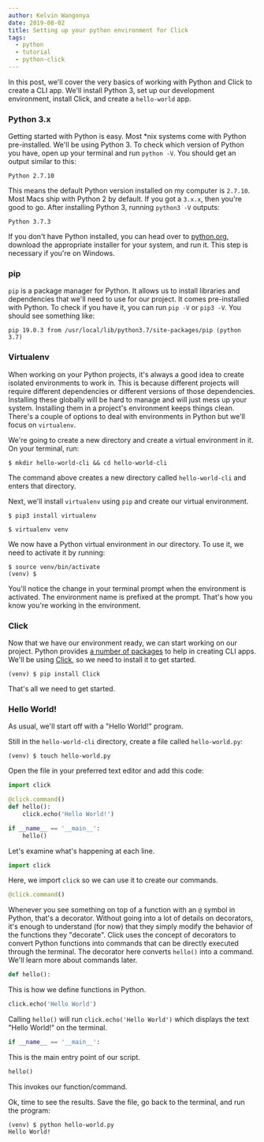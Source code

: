 ```yaml
---
author: Kelvin Wangonya
date: 2019-08-02
title: Setting up your python environment for Click
tags:
  - python
  - tutorial
  - python-click
---
```


In this post, we\'ll cover the very basics of working with Python and
Click to create a CLI app. We\'ll install Python 3, set up our
development environment, install Click, and create a
`hello-world` app.

### Python 3.x

Getting started with Python is easy. Most \*nix systems come with Python
pre-installed. We\'ll be using Python 3. To check which version of
Python you have, open up your terminal and run `python -V`.
You should get an output similar to this:

```shell
Python 2.7.10
```

This means the default Python version installed on my computer is
`2.7.10`. Most Macs ship with Python 2 by default. If you got
a `3.x.x`, then you\'re good to go. After installing Python
3, running `python3 -V` outputs:

```shell
Python 3.7.3
```

If you don\'t have Python installed, you can head over to
[python.org](https://www.python.org/downloads/), download the
appropriate installer for your system, and run it. This step is
necessary if you\'re on Windows.

### pip

`pip` is a package manager for Python. It allows us to
install libraries and dependencies that we\'ll need to use for our
project. It comes pre-installed with Python. To check if you have it,
you can run `pip -V` or `pip3 -V`. You should see
something like:

```shell
pip 19.0.3 from /usr/local/lib/python3.7/site-packages/pip (python 3.7)
```

### Virtualenv

When working on your Python projects, it\'s always a good idea to create
isolated environments to work in. This is because different projects
will require different dependencies or different versions of those
dependencies. Installing these globally will be hard to manage and will
just mess up your system. Installing them in a project\'s environment
keeps things clean. There\'s a couple of options to deal with
environments in Python but we\'ll focus on `virtualenv`.

We\'re going to create a new directory and create a virtual environment
in it. On your terminal, run:

```shell
$ mkdir hello-world-cli && cd hello-world-cli
```

The command above creates a new directory called
`hello-world-cli` and enters that directory.

Next, we\'ll install `virtualenv` using `pip` and
create our virtual environment.

```shell
$ pip3 install virtualenv
```

```shell
$ virtualenv venv
```

We now have a Python virtual environment in our directory. To use it, we
need to activate it by running:

```shell
$ source venv/bin/activate
(venv) $
```

You\'ll notice the change in your terminal prompt when the environment
is activated. The environment name is prefixed at the prompt. That\'s
how you know you\'re working in the environment.

### Click

Now that we have our environment ready, we can start working on our
project. Python provides [a number of
packages](https://docs.python-guide.org/scenarios/cli/) to help in
creating CLI apps. We\'ll be using
[Click](https://click.palletsprojects.com/en/7.x/), so we need to
install it to get started.

```shell
(venv) $ pip install Click
```

That\'s all we need to get started.

### Hello World!

As usual, we\'ll start off with a \"Hello World!\" program.

Still in the `hello-world-cli` directory, create a file
called `hello-world.py`:

```shell
(venv) $ touch hello-world.py
```

Open the file in your preferred text editor and add this code:

```python
import click

@click.command()
def hello():
    click.echo('Hello World!')

if __name__ == '__main__':
    hello()
```

Let\'s examine what\'s happening at each line.

```python
import click
```

Here, we import `click` so we can use it to create our
commands.

```python
@click.command()
```

Whenever you see something on top of a function with an `@`
symbol in Python, that\'s a decorator. Without going into a lot of
details on decorators, it\'s enough to understand (for now) that they
simply modify the behavior of the functions they \"decorate\". Click
uses the concept of decorators to convert Python functions into commands
that can be directly executed through the terminal. The decorator here
converts `hello()` into a command. We\'ll learn more about
commands later.

```python
def hello():
```

This is how we define functions in Python.

```python
click.echo('Hello World')
```

Calling `hello()` will run
`click.echo('Hello World')` which displays the text \"Hello
World!\" on the terminal.

```python
if __name__ == '__main__':
```

This is the main entry point of our script.

```python
hello()
```

This invokes our function/command.

Ok, time to see the results. Save the file, go back to the terminal, and
run the program:

```shell
(venv) $ python hello-world.py
Hello World!
```
